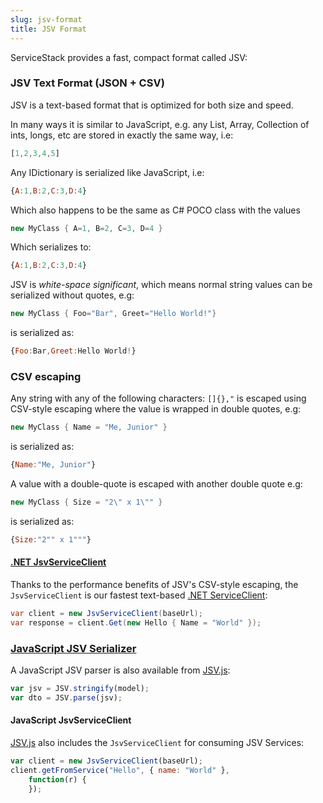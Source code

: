 ```yaml
---
slug: jsv-format
title: JSV Format
---
```


ServiceStack provides a fast, compact format called JSV:

### JSV Text Format (JSON + CSV)

JSV is a text-based format that is optimized for both size and speed.

In many ways it is similar to JavaScript, e.g. any List, Array, Collection of ints, longs, etc are stored in exactly the same way, i.e:

```js
[1,2,3,4,5]
```

Any IDictionary is serialized like JavaScript, i.e:

```js
{A:1,B:2,C:3,D:4}
```

Which also happens to be the same as C# POCO class with the values 

```csharp
new MyClass { A=1, B=2, C=3, D=4 }
```

Which serializes to:

```js
{A:1,B:2,C:3,D:4}
```

JSV is *white-space significant*, which means normal string values can be serialized without quotes, e.g: 

```csharp
new MyClass { Foo="Bar", Greet="Hello World!"}
```

is serialized as:

```js
{Foo:Bar,Greet:Hello World!}
```

### CSV escaping

Any string with any of the following characters: `[]{},"`
is escaped using CSV-style escaping where the value is wrapped in double quotes, e.g:

```csharp
new MyClass { Name = "Me, Junior" }
```

is serialized as:
	
```js
{Name:"Me, Junior"}
```

A value with a double-quote is escaped with another double quote e.g:

```csharp
new MyClass { Size = "2\" x 1\"" }
```

is serialized as:

```js
{Size:"2"" x 1"""}
```

#### [.NET JsvServiceClient](/csharp-client#httpwebrequest-service-clients)

Thanks to the performance benefits of JSV's CSV-style escaping, the `JsvServiceClient` 
is our fastest text-based [.NET ServiceClient](/csharp-client):

```csharp
var client = new JsvServiceClient(baseUrl);
var response = client.Get(new Hello { Name = "World" });
```

### [JavaScript JSV Serializer](https://github.com/ServiceStack/ServiceStack/blob/master/lib/js/JSV.js)

A JavaScript JSV parser is also available from [JSV.js](https://github.com/ServiceStack/ServiceStack/blob/v5.4.1/lib/js/JSV.js):

```javascript
var jsv = JSV.stringify(model);
var dto = JSV.parse(jsv);
```

#### JavaScript JsvServiceClient

[JSV.js](https://github.com/ServiceStack/ServiceStack/blob/v5.4.1/lib/js/JSV.js#L464) also includes the `JsvServiceClient` for consuming JSV Services:

```javascript
var client = new JsvServiceClient(baseUrl);
client.getFromService("Hello", { name: "World" }, 
    function(r) {
    });
```


